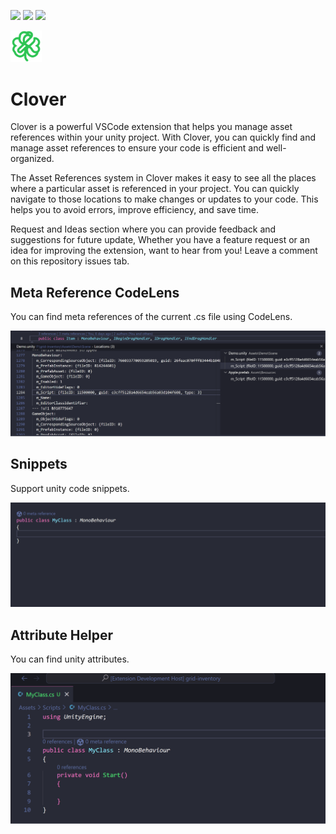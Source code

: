 [![](https://img.shields.io/visual-studio-marketplace/v/november.clover-unity)](https://marketplace.visualstudio.com/items?itemName=november.clover-unity)
[![](https://img.shields.io/visual-studio-marketplace/d/november.clover-unity)](https://marketplace.visualstudio.com/items?itemName=november.clover-unity)
![](https://img.shields.io/github/license/novemberi/clover)

<img src="resources/clover.png" width=10% height=10%>

# Clover

Clover is a powerful VSCode extension that helps you manage asset references within your unity project. With Clover, you can quickly find and manage asset references to ensure your code is efficient and well-organized.

The Asset References system in Clover makes it easy to see all the places where a particular asset is referenced in your project. You can quickly navigate to those locations to make changes or updates to your code. This helps you to avoid errors, improve efficiency, and save time.

Request and Ideas section where you can provide feedback and suggestions for future update, Whether you have a feature request or an idea for improving the extension, want to hear from you! Leave a comment on this repository issues tab.

## Meta Reference CodeLens
You can find meta references of the current .cs file using CodeLens.

<img src="resources/codelens.png" width=700>

## Snippets
Support unity code snippets.

<img src="resources/snippets.gif" width=700>

## Attribute Helper
You can find unity attributes.

<img src="resources/attributehelper.gif" width=600>